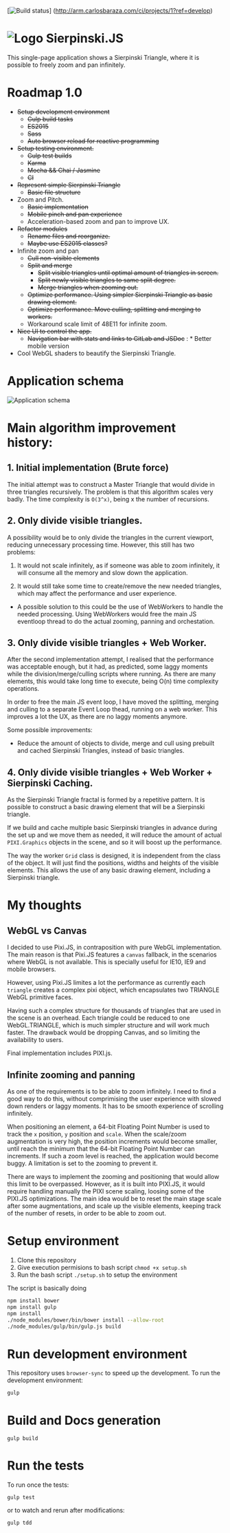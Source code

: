 [![Build status](http://arm.carlosbaraza.com/ci/projects/1/status.png?ref=develop)]
(http://arm.carlosbaraza.com/ci/projects/1?ref=develop)

# ![Logo](client/images/logo-128.png?raw=true) Sierpinski.JS
This single-page application shows a Sierpinski Triangle, where it is possible
to freely zoom and pan infinitely.


# Roadmap 1.0
* ~~Setup development environment~~
  * ~~Gulp build tasks~~
  * ~~ES2015~~
  * ~~Sass~~
  * ~~Auto browser reload for reactive programming~~
* ~~Setup testing environment.~~
  * ~~Gulp test builds~~
  * ~~Karma~~
  * ~~Mocha && Chai / Jasmine~~
  * ~~CI~~
* ~~Represent simple Sierpinski Triangle~~
  * ~~Basic file structure~~
* Zoom and Pitch.
  * ~~Basic implementation~~
  * ~~Mobile pinch and pan experience~~
  * Acceleration-based zoom and pan to improve UX.
* ~~Refactor modules~~
  * ~~Rename files and reorganize.~~
  * ~~Maybe use ES2015 classes?~~
* Infinite zoom and pan
  * ~~Cull non-visible elements~~
  * ~~Split and merge~~
    * ~~Split visible triangles until optimal amount of triangles in screen.~~
    * ~~Split newly visible triangles to same split degree.~~
    * ~~Merge triangles when zooming out.~~
  * ~~Optimize performance. Using simpler Sierpinski Triangle as basic drawing
    element.~~
  * ~~Optimize performance. Move culling, splitting and merging to workers.~~
  * Workaround scale limit of 48E11 for infinite zoom.
* ~~Nice UI to control the app.~~
  * ~~Navigation bar with stats and links to GitLab and JSDoc~~
:  * Better mobile version
* Cool WebGL shaders to beautify the Sierpinski Triangle.

# Application schema
![Application schema](client/images/sierpinskijs-schema.png?raw=true)


# Main algorithm improvement history:

## 1. Initial implementation (Brute force)
The initial attempt was to construct a Master Triangle that would divide in
three triangles recursively. The problem is that this algorithm scales very
badly. The time complexity is `O(3^x)`, being x the number of recursions.

## 2. Only divide visible triangles.
A possibility would be to only divide the triangles in the current viewport,
reducing unnecessary processing time. However, this still has two problems:

1. It would not scale infinitely, as if someone was able to zoom infinitely,
it will consume all the memory and slow down the application.

2. It would still take some time to create/remove the new needed triangles,
which may affect the performance and user experience.
  * A possible solution to this could be the use of WebWorkers to handle the
  needed processing. Using WebWorkers would free the main JS eventloop thread
  to do the actual zooming, panning and orchestation.

## 3. Only divide visible triangles + Web Worker.
After the second implementation attempt, I realised that the performance was
acceptable enough, but it had, as predicted, some laggy moments while the
division/merge/culling scripts where running. As there are many elements,
this would take long time to execute, being O(n) time complexity operations.

In order to free the main JS event loop, I have moved the splitting, merging
and culling to a separate Event Loop thead, running on a web worker. This
improves a lot the UX, as there are no laggy moments anymore.

Some possible improvements:

* Reduce the amount of objects to divide, merge and cull using prebuilt and
cached Sierpinski Triangles, instead of basic triangles.

## 4. Only divide visible triangles + Web Worker + Sierpinski Caching.
As the Sierpinski Triangle fractal is formed by a repetitive pattern. It is
possible to construct a basic drawing element that will be a Sierpinski
triangle.

If we build and cache multiple basic Sierpinski triangles in advance during
the set up and we move them as needed, it will reduce the amount of actual
`PIXI.Graphics` objects in the scene, and so it will boost up the performance.

The way the worker `Grid` class is designed, it is independent from the
class of the object. It will just find the positions, widths and heights of
the visible elements. This allows the use of any basic drawing element,
including a Sierpinski triangle.


# My thoughts

## WebGL vs Canvas
I decided to use Pixi.JS, in contraposition with pure WebGL implementation. The
main reason is that Pixi.JS features a `canvas` fallback, in the scenarios where
WebGL is not available. This is specially useful for IE10, IE9 and mobile
browsers.

However, using Pixi.JS limites a lot the performance as currently each
`triangle` creates a complex pixi object, which encapsulates two TRIANGLE WebGL
primitive faces.

Having such a complex structure for thousands of triangles that are used in the
scene is an overhead. Each triangle could be reduced to one WebGL.TRIANGLE,
which is much simpler structure and will work much faster. The drawback would
be dropping Canvas, and so limiting the availability to users.

Final implementation includes PIXI.js.

## Infinite zooming and panning
As one of the requirements is to be able to zoom infinitely. I need to find a
good way to do this, without comprimising the user experience with slowed down
renders or laggy moments. It has to be smooth experience of scrolling
infinitely.

When positioning an element, a 64-bit Floating Point Number is used to track
the `x` position, `y` position and `scale`. When the scale/zoom augmentation is
very high, the position increments would become smaller, until reach the
minimum that the 64-bit Floating Point Number can increments. If such a zoom
level is reached, the application would become buggy. A limitation is set to
the zooming to prevent it.

There are ways to implement the zooming and positioning that would allow this
limit to be overpassed. However, as it is built into PIXI.JS, it would require
handling manually the PIXI scene scaling, loosing some of the PIXI.JS
optimizations. The main idea would be to reset the main stage scale after some
augmentations, and scale up the visible elements, keeping track of the
number of resets, in order to be able to zoom out.

# Setup environment
1. Clone this repository
2. Give execution permisions to bash script `chmod +x setup.sh`
3. Run the bash script `./setup.sh` to setup the environment

The script is basically doing
```bash
npm install bower
npm install gulp
npm install
./node_modules/bower/bin/bower install --allow-root
./node_modules/gulp/bin/gulp.js build
```

# Run development environment
This repository uses `browser-sync` to speed up the development. To run the
development environment:

```
gulp
```

# Build and Docs generation
```
gulp build
```

# Run the tests
To run once the tests:

```
gulp test
```

or to watch and rerun after modifications:

```
gulp tdd
```
